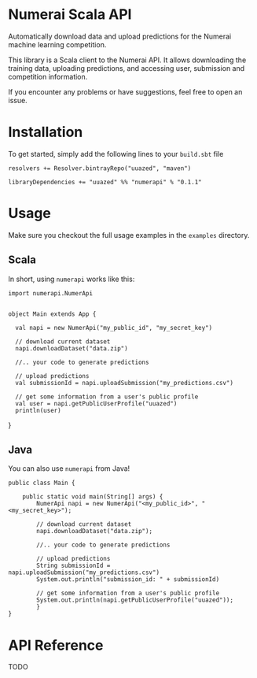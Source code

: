 
# Numerai Scala API
Automatically download data and upload predictions for the Numerai machine learning
competition.

This library is a Scala client to the Numerai API. It allows downloading the
training data, uploading predictions, and accessing user, submission and
competition information.

If you encounter any problems or have suggestions, feel free to open an issue.

# Installation

To get started, simply add the following lines to your `build.sbt` file

    resolvers += Resolver.bintrayRepo("uuazed", "maven")

    libraryDependencies += "uuazed" %% "numerapi" % "0.1.1"


# Usage

Make sure you checkout the full usage examples in the `examples` directory.

## Scala

In short, using `numerapi` works like this:

    import numerapi.NumerApi


    object Main extends App {

      val napi = new NumerApi("my_public_id", "my_secret_key")

      // download current dataset
      napi.downloadDataset("data.zip")

      //.. your code to generate predictions

      // upload predictions
      val submissionId = napi.uploadSubmission("my_predictions.csv")

      // get some information from a user's public profile
      val user = napi.getPublicUserProfile("uuazed")
      println(user)
}

## Java

You can also use `numerapi` from Java!

    public class Main {

        public static void main(String[] args) {
            NumerApi napi = new NumerApi("<my_public_id>", "<my_secret_key>");

            // download current dataset
            napi.downloadDataset("data.zip");

            //.. your code to generate predictions

            // upload predictions
            String submissionId = napi.uploadSubmission("my_predictions.csv")
            System.out.println("submission_id: " + submissionId)

            // get some information from a user's public profile
            System.out.println(napi.getPublicUserProfile("uuazed"));
            }
    }


# API Reference

TODO
